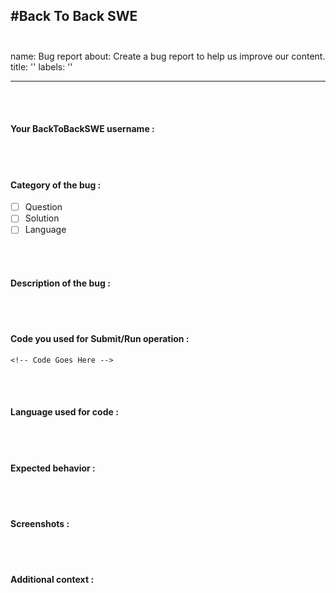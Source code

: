 #Back To Back SWE
<br/> <br/>
---
name: Bug report
about: Create a bug report to help us improve our content.
title: ''
labels: ''


---

<!--
Note - Any content mentioned below in `<!-- ->` blocks are just comments
to help you fill-up the issue. It won't be visible in the actual issue after
you click on submit.
-->

<br/><br/>

#### Your BackToBackSWE username :
<!-- Your BackToBackSWE username -->

<br/><br/>


#### Category of the bug :
- [ ] Question
- [ ] Solution
- [ ] Language

<br/><br/>


#### Description of the bug :
<!-- A clear and concise description of what the bug is. -->

<br/><br/>


#### Code you used for Submit/Run operation :
<!-- 
Please make sure you wrap your code with ``` tags. 
Otherwise we may reject your request. 
-->

```
<!-- Code Goes Here -->

```

<br/><br/>

#### Language used for code :
<!-- C++ -->

<br/><br/>

#### Expected behavior :
<!-- A clear and concise description of what you expected to happen in
contrast with what actually happened. -->

<br/><br/>


#### Screenshots :
<!-- If applicable, add screenshots to explain your issue. -->

<br/><br/>



#### Additional context :
<!-- Add any other additional context about the bug. -->

<br/><br/>
